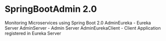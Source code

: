 # SpringBootAdmin 2.0
Monitoring Microservices using Spring Boot 2.0
AdminEureka - Eureka Server
AdminServer - Admin Server
AdminEurekaClient - Client Application registered in Eureka Server
